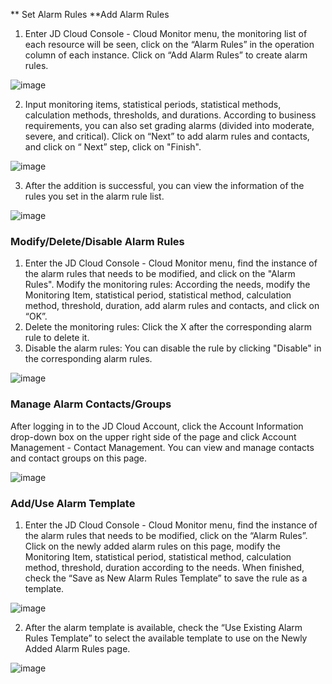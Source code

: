 ** Set Alarm Rules
**Add Alarm Rules
1. Enter JD Cloud Console - Cloud Monitor menu, the monitoring list of each resource will be seen, click on the “Alarm Rules” in the operation column of each instance. Click on “Add Alarm Rules” to create alarm rules.
 
![image](https://raw.githubusercontent.com/jdcloudcom/cn/edit/image/Cloud-Monitor/yunziyuan/4.%E8%B5%84%E6%BA%90%E7%9B%91%E6%8E%A7.png)

2. Input monitoring items, statistical periods, statistical methods, calculation methods, thresholds, and durations. According to business requirements, you can also set grading alarms (divided into moderate, severe, and critical). Click on “Next” to add alarm rules and contacts, and click on “ Next” step, click on "Finish".

![image](https://raw.githubusercontent.com/jdcloudcom/cn/zhangwenjie30-patch-4/image/Cloud-Monitor/yunziyuan/%E8%AE%BE%E7%BD%AE%E6%8A%A5%E8%AD%A6%E8%A7%84%E5%88%99.png)

3. After the addition is successful, you can view the information of the rules you set in the alarm rule list.

![image](https://raw.githubusercontent.com/jdcloudcom/cn/zhangwenjie30-patch-4/image/Cloud-Monitor/yunziyuan/%E5%AE%9E%E4%BE%8B%E8%AF%A6%E6%83%85_%E6%8A%A5%E8%AD%A6%E8%A7%84%E5%88%99.png)

### Modify/Delete/Disable Alarm Rules
1. Enter the JD Cloud Console - Cloud Monitor menu, find the instance of the alarm rules that needs to be modified, and click on the "Alarm Rules".
Modify the monitoring rules: According the needs, modify the Monitoring Item, statistical period, statistical method, calculation method, threshold, duration, add alarm rules and contacts, and click on “OK”.
2. Delete the monitoring rules: Click the X after the corresponding alarm rule to delete it.
3. Disable the alarm rules: You can disable the rule by clicking "Disable" in the corresponding alarm rules.

![image](https://raw.githubusercontent.com/jdcloudcom/cn/edit/image/Cloud-Monitor/yunziyuan/6.%E8%B5%84%E6%BA%90%E7%9B%91%E6%8E%A7.png)

### Manage Alarm Contacts/Groups
After logging in to the JD Cloud Account, click the Account Information drop-down box on the upper right side of the page and click Account Management - Contact Management. You can view and manage contacts and contact groups on this page.

![image](https://raw.githubusercontent.com/jdcloudcom/cn/edit/image/Cloud-Monitor/yunziyuan/7.%E8%B5%84%E6%BA%90%E7%9B%91%E6%8E%A7.png)

### Add/Use Alarm Template
1. Enter the JD Cloud Console - Cloud Monitor menu, find the instance of the alarm rules that needs to be modified, click on the “Alarm Rules”. Click on the newly added alarm rules on this page, modify the Monitoring Item, statistical period, statistical method, calculation method, threshold, duration according to the needs. When finished, check the “Save as New Alarm Rules Template” to save the rule as a template.

![image](https://raw.githubusercontent.com/jdcloudcom/cn/edit/image/Cloud-Monitor/yunziyuan/8.%E8%B5%84%E6%BA%90%E7%9B%91%E6%8E%A7.png)

2. After the alarm template is available, check the “Use Existing Alarm Rules Template” to select the available template to use on the Newly Added Alarm Rules page.
 
![image](https://raw.githubusercontent.com/jdcloudcom/cn/edit/image/Cloud-Monitor/yunziyuan/9.%E8%B5%84%E6%BA%90%E7%9B%91%E6%8E%A7.png)
